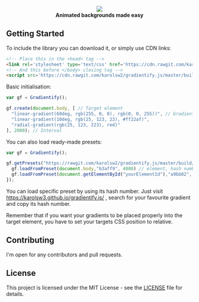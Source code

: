 <p align="center">
  <img src="https://image.ibb.co/eGhiZc/logo.png"><br>
  <b>Animated backgrounds made easy</b>
</p>

## Getting Started

To include the library you can download it, or simply use CDN links:
```html
<!-- Place this in the <head> tag -->
<link rel='stylesheet' type='text/css' href='https://cdn.rawgit.com/karolsw2/gradientify.js/06564801/build/gradientify.css'>
<!-- And this before </body> closing tag -->
<script src='https://cdn.rawgit.com/karolsw2/gradientify.js/master/build/gradientify.js'>
```

Basic initialisation:

```javascript
var gf = Gradientify();

gf.create(document.body, [ // Target element
  "linear-gradient(60deg, rgb(255, 0, 0), rgb(0, 0, 255))", // Gradients CSS
  "linear-gradient(10deg, rgb(25, 123, 23), #ff22af)",
  "radial-gradient(rgb(25, 123, 223), red)"
], 2000); // Interval
```

You can also load ready-made presets:

```javascript
var gf = Gradientify();

gf.getPresets("https://rawgit.com/karolsw2/gradientify.js/master/build/presets.json", () => { 
  gf.loadFromPreset(document.body,"b3aff9", 4000) // element, hash number, interval
  gf.loadFromPreset(document.getElementById("yourElementId"),"a9bb02", 3600)
});
```
You can load specific preset by using its hash number.
Just visit https://karolsw3.github.io/gradientify.js/ , search for your favourite gradient and copy its hash number.

Remember that if you want your gradients to be placed properly into the target element, you have to set your targets CSS position to relative.


## Contributing

I'm open for any contributors and pull requests.

## License

This project is licensed under the MIT License - see the [LICENSE](LICENSE) file for details.


